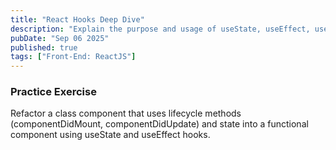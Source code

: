 ```yaml
---
title: "React Hooks Deep Dive"
description: "Explain the purpose and usage of useState, useEffect, useContext, and useReducer. Discuss the rules of Hooks."
pubDate: "Sep 06 2025"
published: true
tags: ["Front-End: ReactJS"]
---
```


### Practice Exercise

Refactor a class component that uses lifecycle methods (componentDidMount, componentDidUpdate) and state into a functional component using useState and useEffect hooks.
